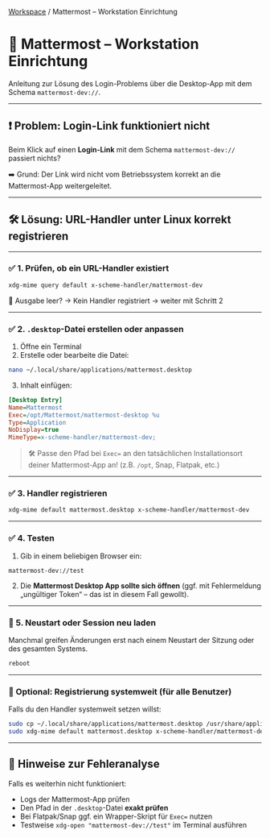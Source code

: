 [Workspace](ReadMe.md) / Mattermost – Workstation Einrichtung

# 💬 Mattermost – Workstation Einrichtung

Anleitung zur Lösung des Login-Problems über die Desktop-App mit dem Schema `mattermost-dev://`.

---

## ❗ Problem: Login-Link funktioniert nicht

Beim Klick auf einen **Login-Link** mit dem Schema `mattermost-dev://` passiert nichts?

➡️ Grund: Der Link wird nicht vom Betriebssystem korrekt an die Mattermost-App weitergeleitet.

---

## 🛠️ Lösung: URL-Handler unter Linux korrekt registrieren

---

### ✅ 1. Prüfen, ob ein URL-Handler existiert

```bash
xdg-mime query default x-scheme-handler/mattermost-dev
```

📌 Ausgabe leer? → Kein Handler registriert → weiter mit Schritt 2

---

### ✅ 2. `.desktop`-Datei erstellen oder anpassen

1. Öffne ein Terminal
2. Erstelle oder bearbeite die Datei:

```bash
nano ~/.local/share/applications/mattermost.desktop
```

3. Inhalt einfügen:

```ini
[Desktop Entry]
Name=Mattermost
Exec=/opt/Mattermost/mattermost-desktop %u
Type=Application
NoDisplay=true
MimeType=x-scheme-handler/mattermost-dev;
```

> 🛠️ Passe den Pfad bei `Exec=` an den tatsächlichen Installationsort deiner Mattermost-App an! (z.B. `/opt`, Snap, Flatpak, etc.)

---

### ✅ 3. Handler registrieren

```bash
xdg-mime default mattermost.desktop x-scheme-handler/mattermost-dev
```

---

### ✅ 4. Testen

1. Gib in einem beliebigen Browser ein:

```
mattermost-dev://test
```

2. Die **Mattermost Desktop App sollte sich öffnen** (ggf. mit Fehlermeldung „ungültiger Token“ – das ist in diesem Fall gewollt).

---

### 🔄 5. Neustart oder Session neu laden

Manchmal greifen Änderungen erst nach einem Neustart der Sitzung oder des gesamten Systems.

```bash
reboot
```

---

### 🧪 Optional: Registrierung systemweit (für alle Benutzer)

Falls du den Handler systemweit setzen willst:

```bash
sudo cp ~/.local/share/applications/mattermost.desktop /usr/share/applications/
sudo xdg-mime default mattermost.desktop x-scheme-handler/mattermost-dev
```

---

## 🧾 Hinweise zur Fehleranalyse

Falls es weiterhin nicht funktioniert:

* Logs der Mattermost-App prüfen
* Den Pfad in der `.desktop`-Datei **exakt prüfen**
* Bei Flatpak/Snap ggf. ein Wrapper-Skript für `Exec=` nutzen
* Testweise `xdg-open "mattermost-dev://test"` im Terminal ausführen
